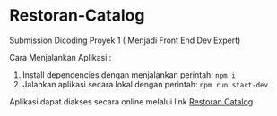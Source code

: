 # Restoran-Catalog
Submission Dicoding Proyek 1 ( Menjadi Front End Dev Expert)

Cara Menjalankan Aplikasi :
1. Install dependencies dengan menjalankan perintah: `npm i`
2. Jalankan aplikasi secara lokal dengan perintah: `npm run start-dev`

Aplikasi dapat diakses secara online melalui link  [Restoran Catalog](https://restoran-catalog.vercel.app/)
